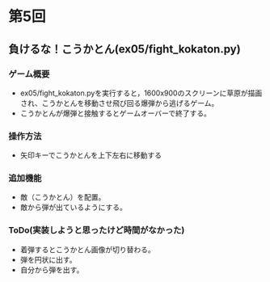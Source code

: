 # 第5回
## 負けるな！こうかとん(ex05/fight_kokaton.py)
### ゲーム概要
* ex05/fight_kokaton.pyを実行すると，1600x900のスクリーンに草原が描画され、こうかとんを移動させ飛び回る爆弾から逃げるゲーム。
* こうかとんが爆弾と接触するとゲームオーバーで終了する。
### 操作方法
* 矢印キーでこうかとんを上下左右に移動する
### 追加機能
* 敵（こうかとん）を配置。
* 敵から弾が出ているようにする。
### ToDo(実装しようと思ったけど時間がなかった)
* 着弾するとこうかとん画像が切り替わる。
* 弾を円状に出す。
* 自分から弾を出す。
